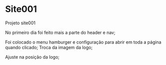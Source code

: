 # Site001
 Projeto site001

No primeiro dia foi feito mais a parte do header e nav;

Foi colocado o menu hamburger e configuração para abrir em toda a página quando clicado;
Troca da imagem da logo;

Ajuste na posição da logo;
